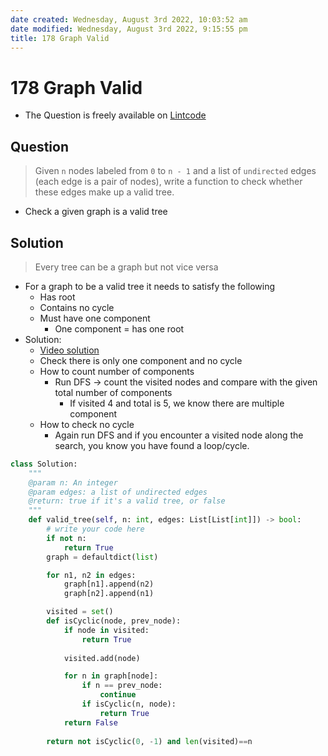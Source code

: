 ```yaml
---
date created: Wednesday, August 3rd 2022, 10:03:52 am
date modified: Wednesday, August 3rd 2022, 9:15:55 pm
title: 178 Graph Valid
---
```


# 178 Graph Valid

- The Question is freely available on [Lintcode](https://lintcode.com)

## Question

> Given `n` nodes labeled from `0` to `n - 1` and a list of `undirected` edges (each edge is a pair of nodes), write a function to check whether these edges make up a valid tree.

- Check a given graph is a valid tree

## Solution

> Every tree can be a graph but not vice versa
- For a graph to be a valid tree it needs to satisfy the following
	- Has root
	- Contains no cycle
	- Must have one component
		- One component = has one root
- Solution:
	- [Video solution](https://youtu.be/bXsUuownnoQ)
	- Check there is only one component and no cycle
	- How to count number of components
		- Run DFS -> count the visited nodes and compare with the given total number of components
			- If visited 4 and total is 5, we know there are multiple component
	- How to check no cycle
		- Again run DFS and if you encounter a visited node along the search, you know you have found a loop/cycle.

```python
class Solution:
    """
    @param n: An integer
    @param edges: a list of undirected edges
    @return: true if it's a valid tree, or false
    """
    def valid_tree(self, n: int, edges: List[List[int]]) -> bool:
        # write your code here
        if not n:
            return True
        graph = defaultdict(list)

        for n1, n2 in edges:
            graph[n1].append(n2)
            graph[n2].append(n1)

        visited = set()
        def isCyclic(node, prev_node):
            if node in visited:
                return True
            
            visited.add(node)

            for n in graph[node]:
                if n == prev_node:
                    continue
                if isCyclic(n, node):
                    return True
            return False
        
        return not isCyclic(0, -1) and len(visited)==n
```
